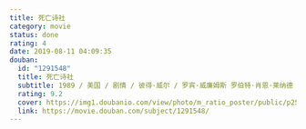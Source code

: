 ```yaml
---
title: 死亡诗社
category: movie
status: done
rating: 4
date: 2019-08-11 04:09:35
douban:
  id: "1291548"
  title: 死亡诗社
  subtitle: 1989 / 美国 / 剧情 / 彼得·威尔 / 罗宾·威廉姆斯 罗伯特·肖恩·莱纳德
  rating: 9.2
  cover: https://img1.doubanio.com/view/photo/m_ratio_poster/public/p2575465690.jpg
  link: https://movie.douban.com/subject/1291548/
---
```


